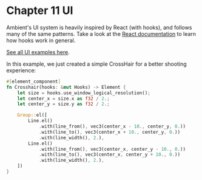 # Chapter 11 UI

Ambient's UI system is heavily inspired by React (with hooks), and follows many of the same patterns.
Take a look at the [React documentation](https://react.dev/reference/react) to learn how hooks work in general.

[See all UI examples here](https://github.com/AmbientRun/Ambient/tree/main/guest/rust/examples/ui).

In this example, we just created a simple CrossHair for a better shooting experience:

```rust
#[element_component]
fn Crosshair(hooks: &mut Hooks) -> Element {
    let size = hooks.use_window_logical_resolution();
    let center_x = size.x as f32 / 2.;
    let center_y = size.y as f32 / 2.;

    Group::el([
        Line.el()
            .with(line_from(), vec3(center_x - 10., center_y, 0.))
            .with(line_to(), vec3(center_x + 10., center_y, 0.))
            .with(line_width(), 2.),
        Line.el()
            .with(line_from(), vec3(center_x, center_y - 10., 0.))
            .with(line_to(), vec3(center_x, center_y + 10., 0.))
            .with(line_width(), 2.),
    ])
}
```
